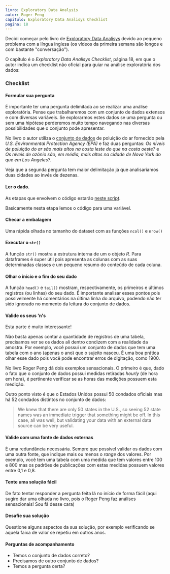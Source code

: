 ```yaml
---
livro: Exploratory Data Analysis
autor: Roger Peng
capitulo: Exploratory Data Analisys Checklist
pagina: 18
---
```


Decidi começar pelo livro de [Exploratory Data Analisys](https://leanpub.com/exdata) devido ao pequeno problema com a língua inglesa (os vídeos da primeira semana são longos e com bastante "conversação").

O capítulo é o _Exploratory Data Analisys Checklist_, página 18, em que o autor indica um checklist não oficial para guiar na análise exploratória dos dados:

### Checklist
#### Formular sua pergunta

É importante ter uma pergunta delimitada ao se realizar uma análise exploratória. Pense que trabalharemos com um conjunto de dados extensos e com diversas variáveis. Se explorarmos estes dados se uma pergunta ou sem uma hipótese perderemos muito tempo navegando nas diversas possibilidades que o conjunto pode apresentar.

No livro o autor utiliza o [conjunto de dados](https://github.com/rdpeng/exdata/tree/master/other_data) de poluição do ar fornecido pela _U.S. Environmental Protection Agency (EPA)_ e faz duas perguntas: *Os níveis de poluição do ar são mais altos na costa leste do que na costa oeste?* e *Os níveis de ozônio são, em média, mais altos na cidade de Nova York do que em Los Angeles?*.

Veja que a segunda pergunta tem maior delimitação já que analisariamos duas cidades ao invés de dezenas.

#### Ler o dado.

As etapas que envolvem o código estarão [neste script](codigos/bEDA_book.R).

Basicamente nesta etapa lemos o código para uma variável.

#### Checar a embalagem

Uma rápida olhada no tamanho do dataset com as funções `ncol()` e `nrow()`

#### Executar o `str()`

A função `str()` mostra a estrutura interna de um o objeto *R*. Para dataframes é super útil pois apresenta as colunas com as suas determinadas classes e um pequeno resumo do conteúdo de cada coluna.

#### Olhar o início e o fim do seu dado

A função `head()` e `tail()` mostram, respectivamente, os primeiros e últimos registros (ou linhas) do seu dado. É importante analisar esses pontos pois possivelmente há comentários na última linha do arquivo, podendo não ter sido ignorado no momento da leitura do conjunto de dados.

#### Valide os seus 'n's

Esta parte é muito interessante! 

Não basta apenas contar a quantidade de registros de uma tabela, precisamos ver se os dados ali dentro condizem com a realidade da amostra. Por exemplo, você possui um conjunto de dados que tem uma tabela com o ano (apenas o ano) que o sujeito nasceu. É uma boa prática olhar esse dado pois você pode encontrar erros de digitação, como 1900.

No livro Roger Peng dá dois exemplos sensacionais. O primeiro é que, dado o fato que o conjunto de dados possui medidas retiradas _hourly_ (de hora em hora), é pertinente verificar se as horas das medições possuem esta medição.

Outro ponto visto é que o Estados Unidos possui 50 condados oficiais mas há 52 condados distintos no conjunto de dados:

> We knew that there are only 50 states in the U.S., so seeing 52 state names was an immediate trigger that something might be off. In this case, all was well, but validating your data with an external data source can be very useful. 

#### Valide com uma fonte de dados externas

É uma redundância necessária. Sempre que possível validar os dados com uma outra fonte, que indique mais ou menos o _range_ dos valores. Por exemplo, você tem uma tabela com uma medida que tem valores entre 100 e 800 mas os padrões de publicações com estas medidas possuem valores entre 0,1 e 0,8.

#### Tente uma solução fácil

De fato tentar responder a pergunta feita lá no início de forma fácil (aqui sugiro dar uma olhada no livro, pois o Roger Peng faz análises sensacionais! Sou fã desse cara)

#### Desafie sua solução

Questione alguns aspectos da sua solução, por exemplo verificando se aquela faixa de valor se repetiu em outros anos.

#### Perguntas de acompanhamento

* Temos o conjunto de dados correto?
* Precisamos de outro conjunto de dados?
* Temos a pergunta certa?